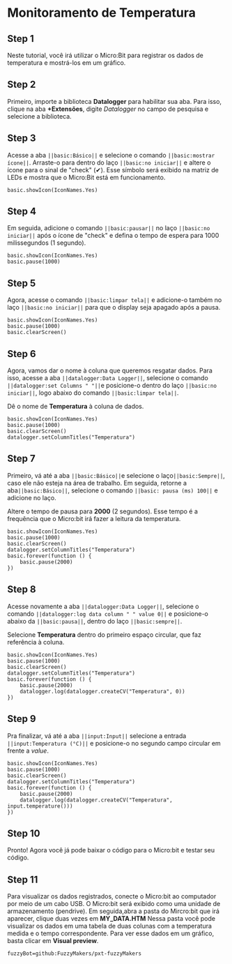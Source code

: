 # Monitoramento de Temperatura

## Step 1 
Neste tutorial, você irá utilizar o Micro:Bit para registrar os dados de temperatura
e mostrá-los em um gráfico.

## Step 2
Primeiro, importe a biblioteca **Datalogger** para habilitar sua aba. Para isso, 
clique na aba __+Extensões__, digite *Datalogger* no campo de pesquisa e selecione a biblioteca.

## Step 3
Acesse a aba ``||basic:Básico||`` e selecione o comando ``||basic:mostrar ícone||``.
Arraste-o para dentro do laço ``||basic:no iniciar||`` e altere o ícone para o sinal de "check" (✔).
Esse símbolo será exibido na matriz de LEDs e mostra que o Micro:Bit está em funcionamento.

```blocks
basic.showIcon(IconNames.Yes)
```

## Step 4
Em seguida, adicione o comando ``||basic:pausar||`` no laço ``||basic:no iniciar||`` após o ícone de "check" e
defina o tempo de espera para 1000 milissegundos (1 segundo).

```blocks
basic.showIcon(IconNames.Yes)
basic.pause(1000)
```

## Step 5
Agora, acesse o comando ``||basic:limpar tela||`` e adicione-o também no laço ``||basic:no iniciar||`` para
que o display seja apagado após a pausa.

```blocks
basic.showIcon(IconNames.Yes)
basic.pause(1000)
basic.clearScreen()
```

## Step 6
Agora, vamos dar o nome à coluna que queremos resgatar dados. Para isso, acesse a aba
``||datalogger:Data Logger||``, selecione o comando  ``||datalogger:set Columns " "||``e posicione-o dentro do laço ``||basic:no iniciar||``, logo abaixo do comando ``||basic:limpar tela||``.

Dê o nome de **Temperatura** à coluna de dados.

```blocks
basic.showIcon(IconNames.Yes)
basic.pause(1000)
basic.clearScreen()
datalogger.setColumnTitles("Temperatura")
```

## Step 7
Primeiro, vá até a aba ``||basic:Básico||``e selecione o laço``||basic:Sempre||``, caso ele
não esteja na área de trabalho. Em seguida, retorne a aba``||basic:Básico||``, selecione o 
comando ``||basic: pausa (ms) 100||`` e adicione no laço. 

Altere o tempo de pausa para **2000** (2 segundos). Esse tempo é a frequência que o 
Micro:bit irá fazer a leitura da temperatura. 

```blocks
basic.showIcon(IconNames.Yes)
basic.pause(1000)
basic.clearScreen()
datalogger.setColumnTitles("Temperatura")
basic.forever(function () {
    basic.pause(2000)
})
```
## Step 8
Acesse novamente a aba ``||datalogger:Data Logger||``, selecione o comando 
``||datalogger:log data column " " value 0||`` e posicione-o abaixo da ``||basic:pausa||``, 
dentro do laço ``||basic:sempre||``.

Selecione **Temperatura** dentro do primeiro espaço circular, que faz referência à coluna. 

```blocks
basic.showIcon(IconNames.Yes)
basic.pause(1000)
basic.clearScreen()
datalogger.setColumnTitles("Temperatura")
basic.forever(function () {
    basic.pause(2000)
    datalogger.log(datalogger.createCV("Temperatura", 0))
})
```

## Step 9
Pra finalizar, vá até a aba ``||input:Input||`` selecione a entrada ``||input:Temperatura (°C)||``
e posicione-o no segundo campo circular em frente a *value*. 

```blocks
basic.showIcon(IconNames.Yes)
basic.pause(1000)
basic.clearScreen()
datalogger.setColumnTitles("Temperatura")
basic.forever(function () {
    basic.pause(2000)
    datalogger.log(datalogger.createCV("Temperatura", input.temperature()))
})
```
## Step 10
Pronto! Agora você já pode baixar o código para o Micro:bit e testar seu código.

## Step 11
Para visualizar os dados registrados, conecte o Micro:bit ao computador por meio de um cabo USB. 
O Micro:bit será exibido como uma unidade de armazenamento (pendrive). Em seguida,abra a pasta 
do Mircro:bit que irá aparecer, clique duas vezes em **MY_DATA.HTM** Nessa pasta você pode visualizar 
os dados em uma tabela de duas colunas com a temperatura medida e o tempo correspondente.
Para ver esse dados em um gráfico, basta clicar em **Visual preview**.

```package
fuzzyBot=github:FuzzyMakers/pxt-fuzzyMakers
```